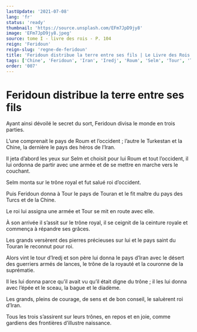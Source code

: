 ```yaml
---
lastUpdate: '2021-07-08'
lang: 'fr'
status: 'ready'
thumbnail: 'https://source.unsplash.com/EFm7JpD9jy8'
image: 'EFm7JpD9jy8.jpeg'
source: tome I - livre des rois - P. 104
reign: 'Feridoun'
reign-slug: 'regne-de-feridoun'
title: 'Feridoun distribue la terre entre ses fils | Le Livre des Rois | Shâhnâmeh'
tags: ['Chine', 'Feridoun', 'Iran', 'Iredj', 'Roum', 'Selm', 'Tour', 'Touran', 'Turcs', 'Turkestan']
order: '007'
---
```


<!-- LTeX: language=fr -->

# Feridoun distribue la terre entre ses fils

Ayant ainsi dévoilé le secret du sort, Feridoun divisa le monde en trois parties.

L’une comprenait le pays de Roum et l’occident ; l’autre le Turkestan et la Chine, la dernière le pays des héros de l’Iran.

Il jeta d’abord les yeux sur Selm et choisit pour lui Roum et tout l’occident, il lui ordonna de partir avec une armée et de se mettre en marche vers le couchant.

Selm monta sur le trône royal et fut salué roi d’occident.

Puis Feridoun donna à Tour le pays de Touran et le fit maître du pays des Turcs et de la Chine.

Le roi lui assigna une armée et Tour se mit en route avec elle.

À son arrivée il s’assit sur le trône royal, il se ceignit de la ceinture royale et commença à répandre ses grâces.

Les grands versèrent des pierres précieuses sur lui et le pays saint du Touran le reconnut pour roi.

Alors vint le tour d’Iredj et son père lui donna le pays d’Iran avec le désert des guerriers armés de lances, le trône de la royauté et la couronne de la suprématie.

Il les lui donna parce qu’il avait vu qu’il était digne du trône ; il les lui donna avec l’épée et le sceau, la bague et le diadème.

Les grands, pleins de courage, de sens et de bon conseil, le saluèrent roi d’Iran.

Tous les trois s’assirent sur leurs trônes, en repos et en joie, comme gardiens des frontières d’illustre naissance.
